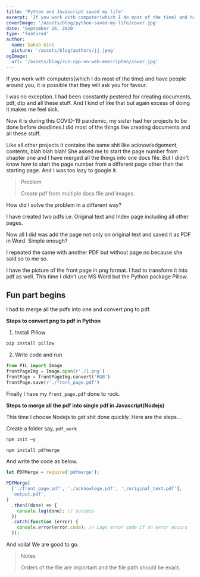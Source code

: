 ```yaml
---
title: 'Python and Javascript saved my life'
excerpt: 'If you work with computer(which I do most of the time) and have people around you, it is possible that they will ask you for favour. I was no exception.'
coverImage: '/assets/blog/python-saved-my-life/cover.jpg'
date: 'September 26, 2020'
type: 'featured'
author:
  name: Saheb Giri
  picture: '/assets/blog/authors/jj.jpeg'
ogImage:
  url: '/assets/blog/run-cpp-on-web-emscripten/cover.jpg'
---
```


If you work with computers(which I do most of the time) and have people around you, it is possible that they will ask you for favour.

I was no exception. I had been constantly pestered for creating documents, pdf, dtp and all these stuff. And I kind of like that but again excess of doing it makes me feel sick.

Now it is during this COVID-19 pandemic, my sister had her projects to be done before deadlines.I did most of the things like creating documents and all these stuff.

Like all other projects it contains the same shit like acknowledgement, contents, blah blah blah! She asked me to start the page number from chapter one and I have merged all the things into one docs file. But I didn't know how to start the page number from a different page other than the starting page. And I was too lazy to google it.

> Problem
>
> Create pdf from multiple docs file and images.

How did I solve the problem in a different way?

I have created two pdfs i.e. Original text and Index page including all other pages.

Now all I did was add the page not only on original text and saved it as PDF in Word. Simple enough?

I repeated the same with another PDF but without page no because she said so to me so.

I have the picture of the front page in png format. I had to transform it into pdf as well. This time I didn’t use MS Word but the Python package Pillow.

## Fun part begins

I had to merge all the pdfs into one and convert png to pdf.

**Steps to convert png to pdf in Python**

1. Install Pillow

```python
pip install pillow
```

2. Write code and run

```python
from PIL import Image
frontPageImg = Image.open(r'./1.png')
frontPage = frontPageImg.convert('RGB')
frontPage.save(r'./front_page.pdf')
```

Finally I have my `front_page.pdf` done to rock.

**Steps to merge all the pdf into single pdf in Javascript(Nodejs)**

This time I choose Nodejs to get shit done quickly.
Here are the steps…

Create a folder say, `pdf_work`

```js
npm init –y
```

```js
npm install pdfmerge
```

And write the code as below.

```js
let PDFMerge = require('pdfmerge');

PDFMerge(
  ['./front_page.pdf', './acknowlege.pdf', './original_text.pdf'],
  'output.pdf',
)
  .then((done) => {
    console.log(done); // success
  })
  .catch(function (error) {
    console.error(error.code); // Logs error code if an error occurs
  });
```

And voila! We are good to go.

> Notes
>
> Orders of the file are important and the file path should be exact.

